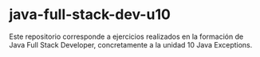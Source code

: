 # java-full-stack-dev-u10
Este repositorio corresponde a ejercicios realizados en la formación de Java Full Stack Developer, concretamente a la unidad 10  Java Exceptions.
